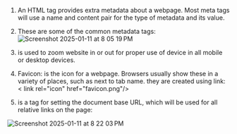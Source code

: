 1. An HTML tag provides extra metadata about a webpage. Most meta tags will use a name and content pair for the type of metadata and its value.
2. These are some of the common metadata tags:
![Screenshot 2025-01-11 at 8 05 19 PM](https://github.com/user-attachments/assets/8ee9d201-ef83-4582-85b6-2d7f540d9824)

3. <meta name="viewport" content="width=device-width, initial-scale=1" /> is used to zoom website in or out for proper use of device in all mobile or desktop devices.
4. Favicon: is the icon for a webpage. Browsers usually show these in a variety of places, such as next to tab name. they are created using link:
< link rel="icon" href="favicon.png"/>
5. <base> is a tag for setting the document base URL, which will be used for all relative links on the page:
![Screenshot 2025-01-11 at 8 22 03 PM](https://github.com/user-attachments/assets/99dcfd95-ec10-4c6b-9d2e-30da5acdce71)

